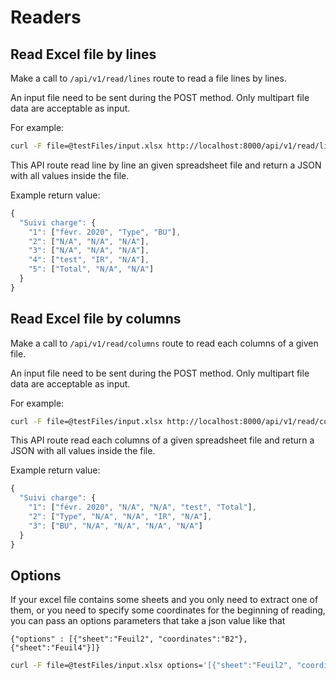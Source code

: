 # Readers

## Read Excel file by lines

Make a call to `/api/v1/read/lines` route to read a file lines by lines.

An input file need to be sent during the POST method. Only multipart file data are acceptable as input.

For example:

```bash
curl -F file=@testFiles/input.xlsx http://localhost:8000/api/v1/read/lines --output myFile.json
```

This API route read line by line an given spreadsheet file and return a JSON with all values inside the file.

Example return value:

```javascript
{
  "Suivi charge": {
    "1": ["févr. 2020", "Type", "BU"],
    "2": ["N/A", "N/A", "N/A"],
    "3": ["N/A", "N/A", "N/A"],
    "4": ["test", "IR", "N/A"],
    "5": ["Total", "N/A", "N/A"]
  }
}
```

## Read Excel file by columns

Make a call to `/api/v1/read/columns` route to read each columns of a given file.

An input file need to be sent during the POST method. Only multipart file data are acceptable as input.

For example:

```bash
curl -F file=@testFiles/input.xlsx http://localhost:8000/api/v1/read/columns --output myFile.json
```

This API route read each columns of a given spreadsheet file and return a JSON with all values inside the file.

Example return value:

```javascript
{
  "Suivi charge": {
    "1": ["févr. 2020", "N/A", "N/A", "test", "Total"],
    "2": ["Type", "N/A", "N/A", "IR", "N/A"],
    "3": ["BU", "N/A", "N/A", "N/A", "N/A"]
  }
}
```

## Options

If your excel file contains some sheets and you only need to extract one of them, or you need to specify some coordinates for the beginning of reading, you can pass an options parameters that take a json value like that

```
{"options" : [{"sheet":"Feuil2", "coordinates":"B2"}, {"sheet":"Feuil4"}]}
```

```bash
curl -F file=@testFiles/input.xlsx options='[{"sheet":"Feuil2", "coordinates":"B2"}, {"sheet":"Feuil4"}]' http://localhost:8000/api/v1/read/columns --output myFile.json
```
